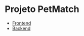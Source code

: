 # Projeto PetMatch

- [Frontend](https://github.com/andresdslima/petmatch-front)
- [Backend](https://github.com/jguigo/api-petmatch)
